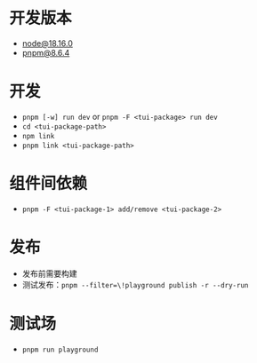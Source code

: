 # 开发版本
- node@18.16.0
- pnpm@8.6.4

# 开发
- `pnpm [-w] run dev` or `pnpm -F <tui-package> run dev`
- `cd <tui-package-path>`
- `npm link`
- `pnpm link <tui-package-path>`

# 组件间依赖
- `pnpm -F <tui-package-1> add/remove <tui-package-2>`

# 发布
- 发布前需要构建
- 测试发布：`pnpm --filter=\!playground publish -r --dry-run`

# 测试场
- `pnpm run playground`
